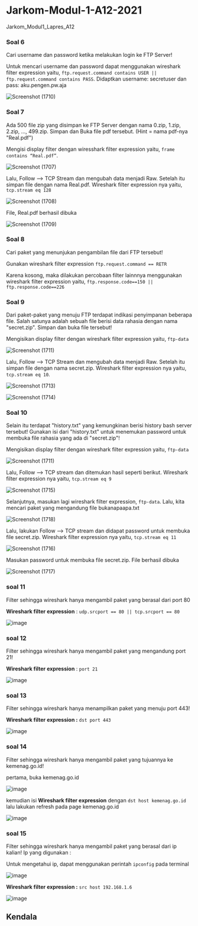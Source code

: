 # Jarkom-Modul-1-A12-2021
Jarkom_Modul1_Lapres_A12

### Soal 6
Cari username dan password ketika melakukan login ke FTP Server!

Untuk mencari username dan password dapat menggunakan wireshark filter expression yaitu, ```ftp.request.command contains USER || ftp.request.command contains PASS```. Didaptkan username: secretuser dan pass: aku.pengen.pw.aja

![Screenshot (1710)](https://user-images.githubusercontent.com/71380876/134739947-95c5b875-9ae6-4017-bf39-022ed46de7af.png)

### Soal 7
Ada 500 file zip yang disimpan ke FTP Server dengan nama 0.zip, 1.zip, 2.zip, ..., 499.zip. Simpan dan Buka file pdf tersebut. (Hint = nama pdf-nya "Real.pdf")

Mengisi display filter dengan wiresshark filter expression yaitu, ```frame contains “Real.pdf”```. 

![Screenshot (1707)](https://user-images.githubusercontent.com/71380876/134758461-f44938e5-a0be-401d-bc6c-2a6eaf05678e.png)

Lalu, Follow --> TCP Stream dan mengubah data menjadi Raw. Setelah itu simpan file dengan nama Real.pdf. Wireshark filter expression nya yaitu, ```tcp.stream eq 128```

![Screenshot (1708)](https://user-images.githubusercontent.com/71380876/134758513-4fa03887-2ee2-4627-aaf9-d759c6c085a6.png)

File, Real.pdf berhasil dibuka

![Screenshot (1709)](https://user-images.githubusercontent.com/71380876/134758815-3479d416-45f2-46c4-b170-e85d45f9c943.png)

### Soal 8
Cari paket yang menunjukan pengambilan file dari FTP tersebut!

Gunakan wireshark filter expression ```ftp.request.command == RETR```

Karena kosong, maka dilakukan percobaan filter lainnnya menggunakan wireshark filter expression yaitu, ```ftp.response.code==150 || ftp.response.code==226```

### Soal 9
Dari paket-paket yang menuju FTP terdapat indikasi penyimpanan beberapa file. Salah satunya adalah sebuah file berisi data rahasia dengan nama "secret.zip". Simpan dan buka file tersebut!

Mengisikan display filter dengan wireshark filter expression yaitu, ```ftp-data```

![Screenshot (1711)](https://user-images.githubusercontent.com/71380876/134759171-1b8d21c3-7064-4168-a792-27926dc10e30.png)

Lalu, Follow --> TCP Stream dan mengubah data menjadi Raw. Setelah itu simpan file dengan nama secret.zip. Wireshark filter expression nya yaitu, ```tcp.stream eq 10```.

![Screenshot (1713)](https://user-images.githubusercontent.com/71380876/134759351-a3bd9e9e-6cf1-4964-80cf-12783854085b.png)

![Screenshot (1714)](https://user-images.githubusercontent.com/71380876/134759362-cd7eb686-26fd-45ce-97fc-df7bfd7e5eae.png)

### Soal 10
Selain itu terdapat "history.txt" yang kemungkinan berisi history bash server tersebut! Gunakan isi dari "history.txt" untuk menemukan password untuk membuka file rahasia yang ada di "secret.zip"!

Mengisikan display filter dengan wireshark filter expression yaitu, ```ftp-data```

![Screenshot (1711)](https://user-images.githubusercontent.com/71380876/134759398-e63f03f3-e43d-463e-8dd3-dbe609f7bd65.png)

Lalu, Follow --> TCP stream dan ditemukan hasil seperti berikut. Wireshark filter expression nya yaitu, ```tcp.stream eq 9```

![Screenshot (1715)](https://user-images.githubusercontent.com/71380876/134759415-5cb919ba-fd31-43dd-b675-6aed92e44ef7.png)

Selanjutnya, masukan lagi wireshark filter expression, ``ftp-data``. Lalu, kita mencari paket yang mengandung file bukanapaapa.txt

![Screenshot (1718)](https://user-images.githubusercontent.com/71380876/134759605-9ea19175-bf62-44f5-b259-2006ea6ec443.png)

Lalu, lakukan Follow --> TCP stream dan didapat password untuk membuka file secret.zip. Wireshark filter expression nya yaitu, ```tcp.stream eq 11```

![Screenshot (1716)](https://user-images.githubusercontent.com/71380876/134759620-0be10198-3c8f-4ca5-957a-3080885556c2.png)

Masukan password untuk membuka file secret.zip. File berhasil dibuka

![Screenshot (1717)](https://user-images.githubusercontent.com/71380876/134759639-ff3fbd4a-db3b-4f6a-a7b0-4e3fff5d9397.png)

### soal 11
Filter sehingga wireshark hanya mengambil paket yang berasal dari port 80

__Wireshark filter expression__ : ```udp.srcport == 80 || tcp.srcport == 80```

![image](https://user-images.githubusercontent.com/81466736/134759894-e9c61a46-5f63-42e0-b541-d6eaecd4672a.png)

### soal 12
Filter sehingga wireshark hanya mengambil paket yang mengandung port 21!

__Wireshark filter expression__ : ```port 21```

![image](https://user-images.githubusercontent.com/81466736/134760177-c96017bd-c658-46b8-9960-734c2fc52750.png)

### soal 13
Filter sehingga wireshark hanya menampilkan paket yang menuju port 443!

__Wireshark filter expression :__ ```dst port 443```

![image](https://user-images.githubusercontent.com/81466736/134760164-42805a4d-29a1-4f1a-8249-010f9a62ab42.png)

### soal 14
Filter sehingga wireshark hanya mengambil paket yang tujuannya ke kemenag.go.id!

pertama, buka kemenag.go.id

![image](https://user-images.githubusercontent.com/81466736/134760065-8c7039de-bc04-4257-bb48-a35c48859591.png)

kemudian isi __Wireshark filter expression__ dengan ```dst host kemenag.go.id``` lalu lakukan refresh pada page kemenag.go.id

![image](https://user-images.githubusercontent.com/81466736/134760126-ace0614c-c398-4b96-9b6f-b73b5e3d203b.png)

### soal 15
Filter sehingga wireshark hanya mengambil paket yang berasal dari ip kalian!
Ip yang digunakan :

Untuk mengetahui ip, dapat menggunakan perintah ```ipconfig``` pada terminal

![image](https://user-images.githubusercontent.com/81466736/134760138-8613795b-7f79-406e-aeb7-3a7cd7482fa1.png)

__Wireshark filter expression :__ ```src host 192.168.1.6```

![image](https://user-images.githubusercontent.com/81466736/134760147-22aa72c9-ab88-45be-9d83-bf7aa7cb483f.png)

## Kendala
